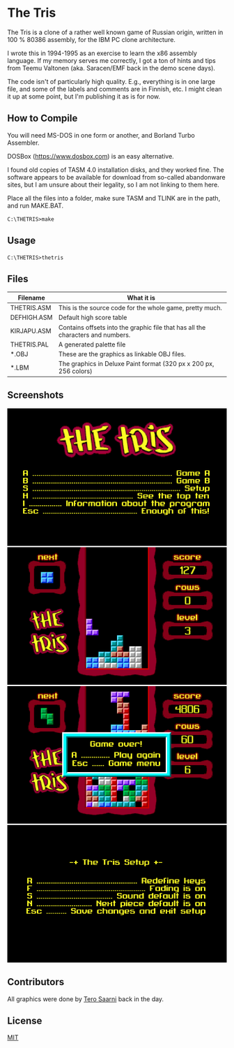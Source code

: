 # The Tris

The Tris is a clone of a rather well known game of Russian origin, written in 100 % 80386 assembly, for the IBM PC clone architecture.

I wrote this in 1994-1995 as an exercise to learn the x86 assembly language. If my memory serves me correctly, I got a ton of hints and tips from Teemu Valtonen (aka. Saracen/EMF back in the demo scene days).

The code isn't of particularly high quality. E.g., everything is in one large file, and some of the labels and comments are in Finnish, etc. I might clean it up at some point, but I'm publishing it as is for now.

## How to Compile

You will need MS-DOS in one form or another, and Borland Turbo Assembler.

DOSBox (https://www.dosbox.com) is an easy alternative.

I found old copies of TASM 4.0 installation disks, and they worked fine. The software appears to be available for download from so-called abandonware sites, but I am unsure about their legality, so I am not linking to them here.

Place all the files into a folder, make sure TASM and TLINK are in the path, and run MAKE.BAT.

```MS-DOS
C:\THETRIS>make
```

## Usage

```MS-DOS
C:\THETRIS>thetris
```

## Files

| **Filename** | **What it is**                                                                  |
|--------------|---------------------------------------------------------------------------------|
| THETRIS.ASM  | This is the source code for the whole game, pretty much.                        |
| DEFHIGH.ASM  | Default high score table                                                        |
| KIRJAPU.ASM  | Contains offsets into the graphic file that has all the characters and numbers. |
| THETRIS.PAL  | A generated palette file                                                        |
| *.OBJ        | These are the graphics as linkable OBJ files.                                   |
| *.LBM        | The graphics in Deluxe Paint format (320 px x 200 px, 256 colors)               |

## Screenshots

![Welcome Screen](./screenshots/thetris_000.png?raw=true)
![Gameplay](./screenshots/thetris_001.png?raw=true)
![Game Over](./screenshots/thetris_002.png?raw=true)
![Setup Screen](./screenshots/thetris_003.png?raw=true)

## Contributors

All graphics were done by [Tero Saarni](https://github.com/tsaarni) back in the day.

## License

[MIT](https://choosealicense.com/licenses/mit/)
